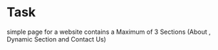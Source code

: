 # Task
simple page for a website contains a Maximum of 3 Sections (About , Dynamic Section and Contact Us)
